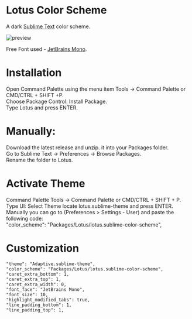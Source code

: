 # Lotus Color Scheme

A dark [Sublime Text](https://www.sublimetext.com) color scheme. 

![preview](../main/docs/view.png)

Free Font used - [JetBrains Mono](https://www.jetbrains.com/lp/mono/).

# Installation

Open Command Palette using the menu item Tools → Command Palette or CMD/CTRL + SHIFT +P.\
Choose Package Control: Install Package.\
Type Lotus and press ENTER.

# Manually:

Download the latest release and unzip. it into your Packages folder.\
Go to Sublime Text → Preferences → Browse Packages.\
Rename the folder to Lotus.

# Activate Theme

Command Palette Tools → Command Palette or CMD/CTRL + SHIFT + P.\
Type UI: Select Theme locate lotus.sublime-theme and press ENTER.\
Manually you can go to (Preferences > Settings - User) and paste the following code:\
"color_scheme": "Packages/Lotus/lotus.sublime-color-scheme",

# Customization

	"theme": "Adaptive.sublime-theme",
	"color_scheme": "Packages/Lotus/lotus.sublime-color-scheme",	
	"caret_extra_bottom": 1,
	"caret_extra_top": 1,
	"caret_extra_width": 0,	
	"font_face": "JetBrains Mono",
	"font_size": 10,	
	"highlight_modified_tabs": true,
	"line_padding_bottom": 1,
	"line_padding_top": 1,
	
